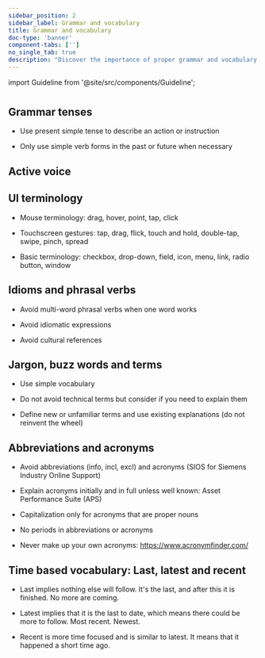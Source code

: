```yaml
---
sidebar_position: 2
sidebar_label: Grammar and vocabulary
title: Grammar and vocabulary
doc-type: 'banner'
component-tabs: ['']
no_single_tab: true
description: "Discover the importance of proper grammar and vocabulary in UX writing. This subchapter will guide you on how to use language effectively to create professional and easily understandable content."
---
```


import Guideline from '@site/src/components/Guideline';

#

## Grammar tenses

- Use present simple tense to describe an action or instruction

- Only use simple verb forms in the past or future when necessary

<div class="d-flex flex-wrap">

<span class="m-2">
<Guideline do label='click, browse, upload'></Guideline>
<Guideline do={false} label='clicking, being clicked, was clicking'></Guideline>
</span>

<span class="m-2">
<Guideline do label='file loads, file loaded'></Guideline>
<Guideline do={false} label='file is going to be loaded, file has been loaded'></Guideline>
</span>

</div>

## Active voice

<div class="d-flex flex-wrap">

<span class="m-2">
<Guideline do label='Configuration file opens.'></Guideline>
<Guideline do={false} label='The configuration file is opened.'></Guideline>
</span>

<span class="m-2">
<Guideline do label='Admin provides read-only access.'></Guideline>
<Guideline do={false} label='Read-only access is provided by Admin.'></Guideline>
</span>

<span class="m-2">
<Guideline do label='Measure performance.'></Guideline>
<Guideline do={false} label='Performance is measured.'></Guideline>
</span>

<span class="m-2">
<Guideline do label='Click submit.'></Guideline>
<Guideline do={false} label='Submit is clicked by user.'></Guideline>
</span>

<span class="m-2">
<Guideline do label='Calculate the data.'></Guideline>
<Guideline do={false} label='The data is calculated by application.'></Guideline>
</span>

</div>

## UI terminology

- Mouse terminology: drag, hover, point, tap, click

- Touchscreen gestures: tap, drag, flick, touch and hold, double-tap, swipe, pinch, spread

- Basic terminology: checkbox, drop-down, field, icon, menu, link, radio button, window

<div class="d-flex flex-wrap">

<span class="m-2">
<Guideline do label='click'></Guideline>
<Guideline do={false} label='press'></Guideline>
</span>

<span class="m-2">
<Guideline do label='hover'></Guideline>
<Guideline do={false} label='mouse over'></Guideline>
</span>

</div>

## Idioms and phrasal verbs

- Avoid multi-word phrasal verbs when one word works

- Avoid idiomatic expressions

- Avoid cultural references

<div class="d-flex flex-wrap">

<span class="m-2">
<Guideline do label='remove'></Guideline>
<Guideline do={false} label='get rid of'></Guideline>
</span>

<span class="m-2">
<Guideline do label='calculate'></Guideline>
<Guideline do={false} label='add up'></Guideline>
</span>

<span class="m-2">
<Guideline do label='continue'></Guideline>
<Guideline do={false} label='carry on'></Guideline>
</span>

<span class="m-2">
<Guideline do label='mobile device'></Guideline>
<Guideline do={false} label='Apple, Android, iOS, smartphone'></Guideline>
</span>

</div>

## Jargon, buzz words and terms

- Use simple vocabulary

- Do not avoid technical terms but consider if you need to explain them

- Define new or unfamiliar terms and use existing explanations (do not reinvent the wheel)

## Abbreviations and acronyms

- Avoid abbreviations (info, incl, excl) and acronyms (SIOS for Siemens Industry Online Support)

- Explain acronyms initially and in full unless well known: Asset Performance Suite (APS)

- Capitalization only for acronyms that are proper nouns

- No periods in abbreviations or acronyms

- Never make up your own acronyms: https://www.acronymfinder.com/

<div class="d-flex flex-wrap">

<span class="m-2">
<Guideline do label='light emitting diodes (LEDs)'></Guideline>
<Guideline do={false} label='Light Emitting Diodes (LEDS)'></Guideline>
</span>

<span class="m-2">
<Guideline do label='APS'></Guideline>
<Guideline do={false} label='A.P.S.'></Guideline>
</span>

<span class="m-2">
<Guideline do label='EU'></Guideline>
<Guideline do={false} label='E.U.'></Guideline>
</span>

<span class="m-2">
<Guideline do label='I/O component, I/O list, I/O module '></Guideline>
<Guideline do={false} label='IO component, i/o list, I-O module'></Guideline>
</span>

</div>

## Time based vocabulary: Last, latest and recent

- Last implies nothing else will follow. It's the last, and after this it is finished. No more are coming.

- Latest implies that it is the last to date, which means there could be more to follow. Most recent. Newest.

- Recent is more time focused and is similar to latest. It means that it happened a short time ago.

<div class="d-flex flex-wrap">

<span class="m-2">
<Guideline do label='Latest update'></Guideline>
<Guideline do={false} label='Last update'></Guideline>
</span>

<span class="m-2">
<Guideline do label='Latest summary'></Guideline>
<Guideline do={false} label='Last summary'></Guideline>
</span>

<span class="m-2">
<Guideline do label='Recent events'></Guideline>
<Guideline do={false} label='Last events'></Guideline>
</span>

</div>
